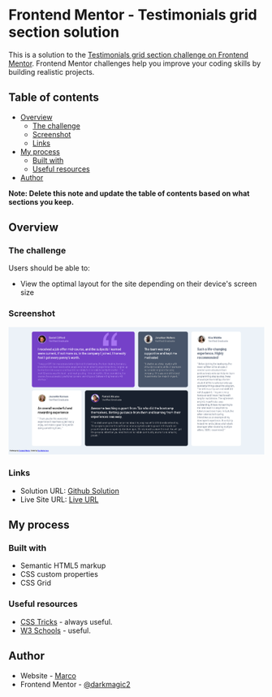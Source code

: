 # Frontend Mentor - Testimonials grid section solution

This is a solution to the [Testimonials grid section challenge on Frontend Mentor](https://www.frontendmentor.io/challenges/testimonials-grid-section-Nnw6J7Un7). Frontend Mentor challenges help you improve your coding skills by building realistic projects. 

## Table of contents

- [Overview](#overview)
  - [The challenge](#the-challenge)
  - [Screenshot](#screenshot)
  - [Links](#links)
- [My process](#my-process)
  - [Built with](#built-with)
  - [Useful resources](#useful-resources)
- [Author](#author)


**Note: Delete this note and update the table of contents based on what sections you keep.**

## Overview

### The challenge

Users should be able to:

- View the optimal layout for the site depending on their device's screen size

### Screenshot

![](./images/127.0.0.1_5501_index.html.png)


### Links

- Solution URL: [Github Solution](https://github.com/darkmagic2/Testimonial-blog-posts)
- Live Site URL: [Live URL](https://your-live-site-url.com)

## My process

### Built with

- Semantic HTML5 markup
- CSS custom properties
- CSS Grid


### Useful resources

- [CSS Tricks](https://css-tricks.com/) - always useful.
- [W3 Schools](https://www.w3schools.com/default.asp) - useful.

## Author

- Website - [Marco](https://github.com/darkmagic2)
- Frontend Mentor - [@darkmagic2](https://www.frontendmentor.io/profile/darkmagic2)
